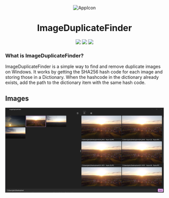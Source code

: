  <p align="center">
    <img src="ImageDuplicateFinder/Assets/AppIcon/Icon.png" height="150px" width="auto" alt="AppIcon">
 </p>
 <h1  align="center">ImageDuplicateFinder</h1>
<div align="center">
    <!--<a href="https://apps.microsoft.com/store/detail/ease-pass/9NQPF80923F5?hl=en-us&gl=us&ocid=pdpshare">
        <img src="https://img.shields.io/badge/Download-Microsoft%20Store-brightgreen?style=flat"/>
    </a>
    <a href="WEBSITE_URL">
        <img src="https://img.shields.io/badge/ImageDuplicateFinder-Website-blue"/>
    </a>-->
    <img src="https://img.shields.io/github/stars/FrozenAssassine/ImageDuplicateFinder?style=flat"/>
    <img src="https://img.shields.io/github/issues-pr/FrozenAssassine/ImageDuplicateFinder?style=flat"/>
    <img src="https://img.shields.io/github/repo-size/FrozenAssassine/ImageDuplicateFinder?style=flat"/>
</div>

### What is ImageDuplicateFinder?
ImageDuplicateFinder is a simple way to find and remove duplicate images on Windows. It works by getting the SHA256 hash code for each image and storing those in a Dictionary. When the hashcode in the dictionary already exists, add the path to the dictionary item with the same hash code.

## Images

<img src="Images/image1.png"/>

